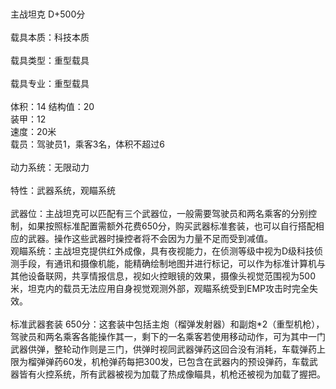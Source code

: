 <title>主战坦克</title><br>
<meta name="GENERATOR" content="WinCHM">
<meta http-equiv="Content-Type" content="text/html; charset=gb2312">
<br> 主战坦克 D+500分 
<br> 
<br> 载具本质：科技本质
<br> 
<br> 载具类型：重型载具
<br> 
<br> 载具专业：重型载具
<br> 
<br> 体积：14 结构值：20 
<br> 装甲：12 
<br> 速度：20米
<br> 载员：驾驶员1，乘客3名，体积不超过6 
<br> 
<br> 动力系统：无限动力 
<br> 
<br> 特性：武器系统，观瞄系统 
<br> 
<br> 武器位：主战坦克可以匹配有三个武器位，一般需要驾驶员和两名乘客的分别控制，如果按照标准配置需额外花费650分，购买武器标准套装，也可以自行搭配相应的武器。操作这些武器时操控者将不会因为力量不足而受到减值。
<br> 观瞄系统：主战坦克提供红外成像，具有夜视能力，在侦测等级中视为D级科技侦测手段，有通讯和摄像机能，能精确绘制地图并进行标记，可以作为标准计算机与其他设备联网，共享情报信息，视如火控眼镜的效果，摄像头视觉范围视为500米，坦克内的载员无法应用自身视觉观测外部，观瞄系统受到EMP攻击时完全失效。 
<br> 
<br> 标准武器套装 650分：这套装中包括主炮（榴弹发射器）和副炮*2（重型机枪），驾驶员和两名乘客各能操作其一，剩下的一名乘客若使用移动动作，可为其中一门武器供弹，整轮动作则是三门，供弹时视同武器弹药这回合没有消耗，车载弹药上限为榴弹弹药60发，机枪弹药每把300发，已包含在武器内的预设弹药，车载武器皆有火控系统，所有武器被视为加载了热成像瞄具，机枪还被视为加载了握把。 

